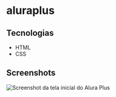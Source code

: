 # aluraplus

## Tecnologias
* HTML
* CSS

## Screenshots
![Screenshot da tela inicial do Alura Plus](https://i.imgur.com/2g7Cdg5.png)
